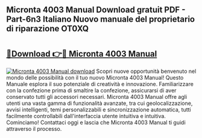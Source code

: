 ## Micronta 4003 Manual Download gratuit PDF - Part-6n3 Italiano Nuovo manuale del proprietario di riparazione OT0XQ

# <h2><a href="http://dfgsojj.blite.top/?on=Micronta+4003+Manual">🔗Download 👉🔴 Micronta 4003 Manual</a></h2>

[![Micronta 4003 Manual download](https://i.imgur.com/lujVjoI.png)](http://dfgsojj.blite.top/?on=Micronta+4003+Manual)
Scopri nuove opportunità benvenuto nel mondo delle possibilità con il tuo nuovo Micronta 4003 Manual! Questo Manuale esplora il suo potenziale di creatività e innovazione. Familiarizzare con la confezione prima di smaltire la confezione, assicurarsi di aver conservato tutti gli accessori necessari. Micronta 4003 Manual offre agli utenti una vasta gamma di funzionalità avanzate, tra cui geolocalizzazione, avvisi intelligenti, temi personalizzabili e sincronizzazione automatica, tutti facilmente controllabili dall'interfaccia utente intuitiva e intuitiva. Cominciamo! Contattaci oggi e lascia che Micronta 4003 Manual ti guidi attraverso il processo.
